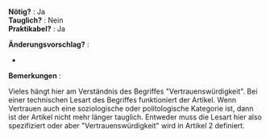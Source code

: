 **Nötig?** : Ja </br>
**Tauglich?** : Nein </br>
**Praktikabel?** : Ja </br>

**Änderungsvorschlag?** :

-

**Bemerkungen** :

Vieles hängt hier am Verständnis des Begriffes "Vertrauenswürdigkeit". Bei einer technischen Lesart des Begriffes funktioniert der Artikel. Wenn Vertrauen auch eine soziologische oder politologische Kategorie ist, dann ist der Artikel nicht mehr länger tauglich. Entweder muss die Lesart hier also spezifiziert oder aber "Vertrauenswürdigkeit" wird in Artikel 2 definiert.

